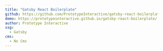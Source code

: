 ```yaml
---
title: "Gatsby React Boilerplate"
github: https://github.com/PrototypeInteractive/gatsby-react-boilerplate
demo: https://prototypeinteractive.github.io/gatsby-react-boilerplate/
author: Prototype Interactive
ssg:
  - Gatsby
cms:
  - No Cms
---
```

